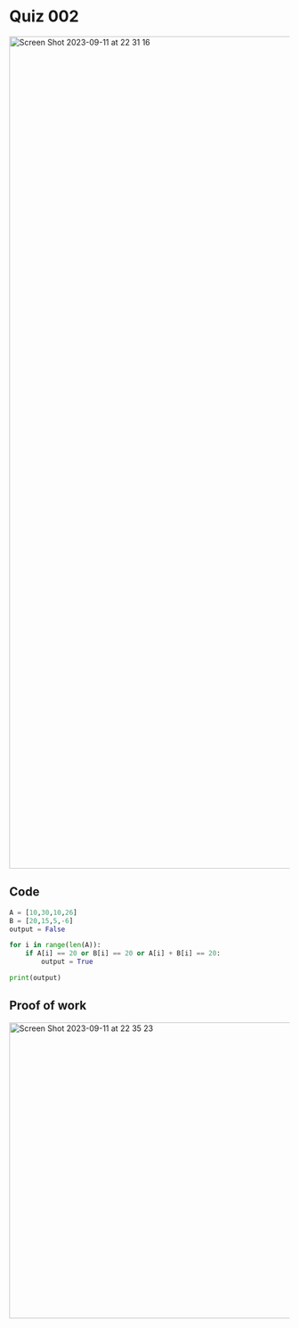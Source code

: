 # Quiz 002
<img width="1493" alt="Screen Shot 2023-09-11 at 22 31 16" src="https://github.com/hasmhib/unit1-2024/assets/142870448/97a28f9d-e79a-41a1-adb3-7ff5ee87023b">

## Code

```py
A = [10,30,10,26]
B = [20,15,5,-6]
output = False

for i in range(len(A)):
    if A[i] == 20 or B[i] == 20 or A[i] + B[i] == 20:
        output = True

print(output)
```

## Proof of work
<img width="531" alt="Screen Shot 2023-09-11 at 22 35 23" src="https://github.com/hasmhib/unit1-2024/assets/142870448/3187d816-2fd6-4d89-b3bd-efdfd290979d">
